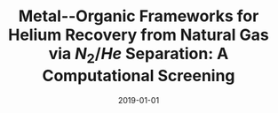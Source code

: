 ---
title: "Metal--Organic Frameworks for Helium Recovery from Natural Gas via $N_2/He$ Separation: A Computational Screening"
collection: publications
permalink: /publication/2019-01-01-Metal-Organic-Frameworks-for-Helium-Recovery-from-Natural-Gas-via-N_2He-Separation-A-Computational-Screening
date: 2019-01-01
venue: 'The Journal of Physical Chemistry C'
url: 'https://pubs.acs.org/doi/10.1021/acs.jpcc.8b07804'
citation: ' Pezhman Zarabadi-Poor,  Radek Marek,  The Journal of Physical Chemistry C, 2019,123,6.'
---